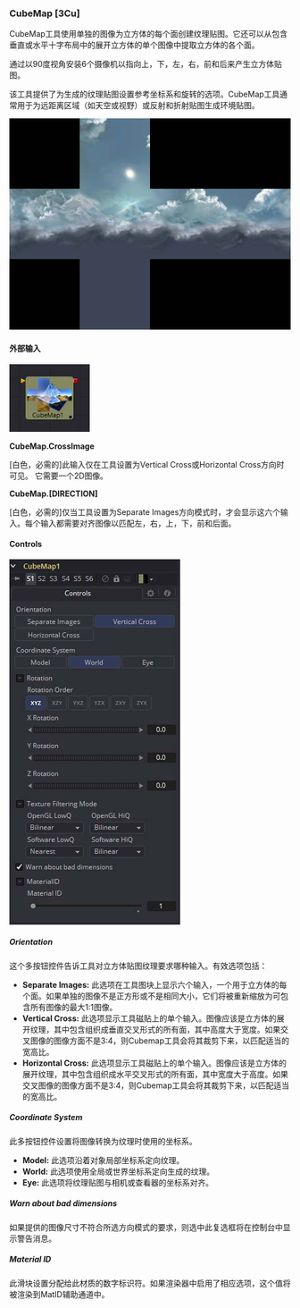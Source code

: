 ### CubeMap [3Cu]

CubeMap工具使用单独的图像为立方体的每个面创建纹理贴图。它还可以从包含垂直或水平十字布局中的展开立方体的单个图像中提取立方体的各个面。

通过以90度视角安装6个摄像机以指向上，下，左，右，前和后来产生立方体贴图。

该工具提供了为生成的纹理贴图设置参考坐标系和旋转的选项。CubeMap工具通常用于为远距离区域（如天空或视野）或反射和折射贴图生成环境贴图。

![3Cu_CubeMap](images/3Cu_CubeMap.jpg)

#### 外部输入

 ![3Cu_tile](images/3Cu_tile.jpg)

**CubeMap.CrossImage**

[白色，必需的]此输入仅在工具设置为Vertical Cross或Horizontal Cross方向时可见。 它需要一个2D图像。

**CubeMap.[DIRECTION]**

[白色，必需的]仅当工具设置为Separate Images方向模式时，才会显示这六个输入。每个输入都需要对齐图像以匹配左，右，上，下，前和后面。

#### Controls

![3Cu_Controls](images/3Cu_Controls.jpg)

##### Orientation

这个多按钮控件告诉工具对立方体贴图纹理要求哪种输入。有效选项包括：

- **Separate Images:** 此选项在工具图块上显示六个输入，一个用于立方体的每个面。如果单独的图像不是正方形或不是相同大小，它们将被重新缩放为可包含所有图像的最大1:1图像。
- **Vertical Cross:** 此选项显示工具磁贴上的单个输入。图像应该是立方体的展开纹理，其中包含组织成垂直交叉形式的所有面，其中高度大于宽度。如果交叉图像的图像方面不是3:4，则Cubemap工具会将其裁剪下来，以匹配适当的宽高比。
- **Horizontal Cross:** 此选项显示工具磁贴上的单个输入。图像应该是立方体的展开纹理，其中包含组织成水平交叉形式的所有面，其中宽度大于高度。如果交叉图像的图像方面不是3:4，则Cubemap工具会将其裁剪下来，以匹配适当的宽高比。

##### Coordinate System

此多按钮控件设置将图像转换为纹理时使用的坐标系。

- **Model:** 此选项沿着对象局部坐标系定向纹理。
- **World:** 此选项使用全局或世界坐标系定向生成的纹理。
- **Eye:** 此选项将纹理贴图与相机或查看器的坐标系对齐。

##### Warn about bad dimensions

如果提供的图像尺寸不符合所选方向模式的要求，则选中此复选框将在控制台中显示警告消息。

##### Material ID

此滑块设置分配给此材质的数字标识符。如果渲染器中启用了相应选项，这个值将被渲染到MatID辅助通道中。